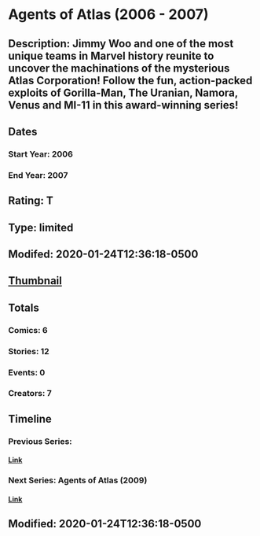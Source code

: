 # Agents of Atlas (2006 - 2007)
## Description: Jimmy Woo and one of the most unique teams in Marvel history reunite to uncover the machinations of the mysterious Atlas Corporation! Follow the fun, action-packed exploits of Gorilla-Man, The Uranian, Namora, Venus and MI-11 in this award-winning series!
## Dates
### Start Year: 2006
### End Year: 2007
## Rating: T
## Type: limited
## Modifed: 2020-01-24T12:36:18-0500
## [Thumbnail](http://i.annihil.us/u/prod/marvel/i/mg/e/c0/5e2b2afa154de.jpg)
## Totals
### Comics: 6
### Stories: 12
### Events: 0
### Creators: 7
## Timeline
### Previous Series: 
#### [Link]()
### Next Series: Agents of Atlas (2009)
#### [Link](http://gateway.marvel.com/v1/public/series/6807)
## Modified: 2020-01-24T12:36:18-0500